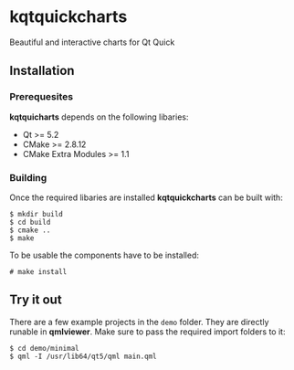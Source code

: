 kqtquickcharts
==============

Beautiful and interactive charts for Qt Quick

## Installation

### Prerequesites

**kqtquicharts** depends on the following libaries:

 * Qt >= 5.2
 * CMake >= 2.8.12
 * CMake Extra Modules >= 1.1
 
### Building

Once the required libaries are installed **kqtquickcharts** can be built with:

    $ mkdir build
    $ cd build
    $ cmake ..
    $ make

To be usable the components have to be installed:

    # make install

## Try it out

There are a few example projects in the `demo` folder. They are directly
runable in **qmlviewer**. Make sure to pass the required import folders
to it:

    $ cd demo/minimal
    $ qml -I /usr/lib64/qt5/qml main.qml

